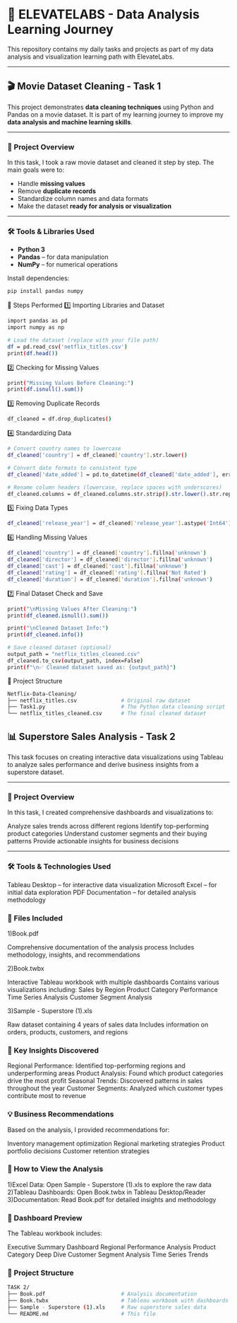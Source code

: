# 🚀 ELEVATELABS - Data Analysis Learning Journey

This repository contains my daily tasks and projects as part of my data analysis and visualization learning path with ElevateLabs.

---

## 🎬 Movie Dataset Cleaning - Task 1

This project demonstrates **data cleaning techniques** using Python and Pandas on a movie dataset.
It is part of my learning journey to improve my **data analysis and machine learning skills**.

---

### 📌 Project Overview

In this task, I took a raw movie dataset and cleaned it step by step.
The main goals were to:

- Handle **missing values**
- Remove **duplicate records**
- Standardize column names and data formats
- Make the dataset **ready for analysis or visualization**

---

### 🛠️ Tools & Libraries Used

- **Python 3**
- **Pandas** – for data manipulation
- **NumPy** – for numerical operations



Install dependencies:
```bash
pip install pandas numpy
```

🧾 Steps Performed
1️⃣ Importing Libraries and Dataset

```bash
import pandas as pd
import numpy as np

# Load the dataset (replace with your file path)
df = pd.read_csv('netflix_titles.csv')
print(df.head())
```

2️⃣ Checking for Missing Values

```bash
print("Missing Values Before Cleaning:")
print(df.isnull().sum())
```

3️⃣ Removing Duplicate Records

```bash
df_cleaned = df.drop_duplicates()
```

4️⃣ Standardizing Data

```bash
# Convert country names to lowercase
df_cleaned['country'] = df_cleaned['country'].str.lower()

# Convert date formats to consistent type
df_cleaned['date_added'] = pd.to_datetime(df_cleaned['date_added'], errors='coerce', format='%B %d, %Y')

# Rename column headers (lowercase, replace spaces with underscores)
df_cleaned.columns = df_cleaned.columns.str.strip().str.lower().str.replace(' ', '_')
```

5️⃣ Fixing Data Types

```bash
df_cleaned['release_year'] = df_cleaned['release_year'].astype('Int64')
```

6️⃣ Handling Missing Values

```bash
df_cleaned['country'] = df_cleaned['country'].fillna('unknown')
df_cleaned['director'] = df_cleaned['director'].fillna('unknown')
df_cleaned['cast'] = df_cleaned['cast'].fillna('unknown')
df_cleaned['rating'] = df_cleaned['rating'].fillna('Not Rated')
df_cleaned['duration'] = df_cleaned['duration'].fillna('unknown')
```

7️⃣ Final Dataset Check and Save

```bash
print("\nMissing Values After Cleaning:")
print(df_cleaned.isnull().sum())

print("\nCleaned Dataset Info:")
print(df_cleaned.info())

# Save cleaned dataset (optional)
output_path = "netflix_titles_cleaned.csv"
df_cleaned.to_csv(output_path, index=False)
print(f"\n✅ Cleaned dataset saved as: {output_path}")
```

📂 Project Structure

```bash
Netflix-Data-Cleaning/
├── netflix_titles.csv              # Original raw dataset
├── Task1.py                        # The Python data cleaning script
└── netflix_titles_cleaned.csv      # The final cleaned dataset
```



## 📊 Superstore Sales Analysis - Task 2

This task focuses on creating interactive data visualizations using Tableau to analyze sales performance and derive business insights from a superstore dataset.

---

### 📌 Project Overview
In this task, I created comprehensive dashboards and visualizations to:

Analyze sales trends across different regions
Identify top-performing product categories
Understand customer segments and their buying patterns
Provide actionable insights for business decisions

---

### 🛠️ Tools & Technologies Used

Tableau Desktop – for interactive data visualization
Microsoft Excel – for initial data exploration
PDF Documentation – for detailed analysis methodology


### 📁 Files Included

1)Book.pdf

Comprehensive documentation of the analysis process
Includes methodology, insights, and recommendations

2)Book.twbx

Interactive Tableau workbook with multiple dashboards
Contains various visualizations including:
Sales by Region
Product Category Performance
Time Series Analysis
Customer Segment Analysis

3)Sample - Superstore (1).xls

Raw dataset containing 4 years of sales data
Includes information on orders, products, customers, and regions

### 🎯 Key Insights Discovered
Regional Performance: Identified top-performing regions and underperforming areas
Product Analysis: Found which product categories drive the most profit
Seasonal Trends: Discovered patterns in sales throughout the year
Customer Segments: Analyzed which customer types contribute most to revenue

### 💡 Business Recommendations
Based on the analysis, I provided recommendations for:

Inventory management optimization
Regional marketing strategies
Product portfolio decisions
Customer retention strategies

### 🚀 How to View the Analysis

1)Excel Data: Open Sample - Superstore (1).xls to explore the raw data
2)Tableau Dashboards: Open Book.twbx in Tableau Desktop/Reader
3)Documentation: Read Book.pdf for detailed insights and methodology

### 📸 Dashboard Preview

The Tableau workbook includes:

Executive Summary Dashboard
Regional Performance Analysis
Product Category Deep Dive
Customer Segment Analysis
Time Series Trends


### 📂 Project Structure

```bash
TASK 2/
├── Book.pdf                        # Analysis documentation
├── Book.twbx                       # Tableau workbook with dashboards
├── Sample - Superstore (1).xls     # Raw superstore sales data
└── README.md                       # This file
```

